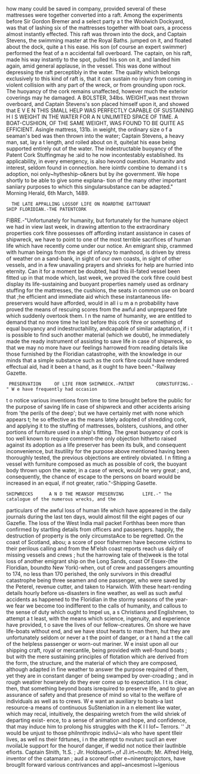 how many could be saved in company, provided several of these mattresses were together converted into a raft.
 Among the experiments before Sir Gordon Bremer and a select party a t the Woolwich Dockyard, was that of
 lashing six of the mattresses together with boat oars, a process almost instantly effected. This raft was thrown
into the dock, and Captain Stevens, the swimming master at the Royal Baths. jumped on it, and floated about
 the dock, quite a t his ease. His son (of course an expert swimmer) performed the feat of a n accidental fall
overboard. The captain, on his raft, made his way instantly to the spot, pulled his son on it, and landed him
again, amid general applause, in the vessel. This was done without depressing the raft perceptibly in the water.
 The quality which belongs exclusively to this kind of raft is, that it can sustain no injury from coming in violent
collision with any part of the wreck, or from grounding upon rock. The huoyancy of the cork remains unaffected,
however much the exterior coverings may he damaged. A BOLSTER,           34lbs. WEIGHT,was next thrown overboard,
and Captain Stevens's son placed himself upon it, and showed that E V E N THIS SMALL HELP WAS PERFECTLY
CAPABLE OF SUSTAINING H I S WEIGHT IN THE WATER FOR A N UNLIMITED SPACE OF TIME. A BOAT-CUSHION, OF
THE SAME WEIGHT, WAS FOUND TO BE QUITE AS EFFICIENT.            Asingle mattress, 131b. in weight, the ordinary size
o f a seaman's bed was then thrown into the water; Captain Stevens, a heavy man, sat, lay a t length, and roiled
about on it, quite)at his ease being supported entirely out of the water. The indestructable buoyancy of the
Patent Cork Stuffingmay he :aid to he now incontestably established. Its applicability, in every emergency, is
also hevond ouestion. Humanitv and interest, seldom found in connection. here iointlv combine to demand i t s
adoption, noi only~hytheship-o&ners but by ihe government. We hope shortly to be able to give some explana-
tion of the many other important saniiary purposes to which this singularsubstance can be adapted."
                                                                                Morning Herald, 6th March, 1489.

      THE LATE APPALLING LOSSOF LIFE ON ROARDTHE EATTGRANT                SHIP FLORIDIAN.-THE PATENTCORK
FIBRE.-"Unfortunately for humanity, but fortunately for the humane object we had in view last week, in
drawing attention to the extraordinary properties cork fihre possesses off affording instant assistance in cases of
shipwreck, we have to point to one of the most terrible sacrifices of human life which have recently come under
our notice. An emigrant ship, crammed with human beings from the age of infancy to manhood, is driven by
stress of weather on a sand-bank, in sight of our own coasts, in sight of other vessels, and in a few unavailing
prayers and shrieks for help are hurried into eternity. Can it for a moment be doubted, had this ill-fated vessel
been fitted up in that mode which, last week, we proved the cork fihre could best display its life-sustaining and
buoyant properties namely used as ordinary stuffing for the mattresses, the cushions, the seats in common
use on board that ;he efficient and immediate aid which these instantaneous life-preservers would have afforded,
would in all i u m a n probability have proved the means of rescuing scores from the awful and unprepared fate
which suddenly overtook them. I n the name of humanity, we are entitled to demand that no more time he lost
before this cork fihre or something of equal buoyancy and indestructahility, andcapable of similar adaptation, if
i t is possible to find such another material (which we doubt), he immediately made the ready instrument of
assisting to save life in case of shipwreck, so that we may no more have our feelings harrowed from reading details
like those furnished by the Floridian catastrophe, with the knowledge in our minds that a simple substance such
as the cork fibre could have rendered effectual aid, had it been a t hand, as it ought to have been."-Railway
Gazette.

     PRESERVATION     OF LIFE FROM SHIPWRECK.-PATENT        CORKSTUFFING.-" W e have frequently had occasion
t o notice various inventions from time to time brought before the public for the purpose of saving life in case of
shipwreck and other accidents arising from 'the perils of the deep'; but we have certainly met with none which
appears t; he so effective as the means lately adopted of shredding cork, and applying it to the stuffing of
mattresses, bolsters, cushions, and other portions of furniture used in a ship's fitting. The great buoyancy of
cork is too well known to require comment-the only objection hitherto raised against its adoption as a life
preserver has been its bulk, and consequent inconvenience, but itsutility for the purpose above mentioned having
been thoroughly tested, the previous objections are entirely obviated. I n fitting a vessel with furniture composed
as much as possible of cork, the buoyant body thrown upon the water, in a case of wreck, would he very great ;
and, consequently, the chance of escape to the persons on board would be increased in an equal, if not greater,
ratio."-Shipping Gasette.

    SHIPWRECKS      A N D THE MEANSOF PRESERVING       LIFE.-" The catalogue of the numerous wrecks, and the
particulars of the awful loss of human life which have appeared in the daily journals during the last ten days,
would almost fill the eight pages of our Gazefie. The loss of the West India mail packet Forthhas been more than
confirmed by startling details from officers and passengers. happily, the destruction of property is the only
circumstaAce to be regretted. On the coast of Scotland, abou; a score of poor fishermen have become victims to
their perilous calling and from the M'elsh coast reports reach us daily of missing vessels and crews ; hut the
harrowing tale of the)week is the total loss of another emigrant ship on the Long Sands, coast Of Essex-(the
Floridian, boundto New York)-when, out of crew and passengers amounting to 174, no less than 170 perished,
the only survivors in this dreadful catastrophe being three seamen and one passenger, who were saved by the
Peterel, revenue cutter, and taken to Harwich. With these heart-rending details hourly before us-disasters in
fine weather, as well as such awful accidents as happened to the Floridian in the stormy seasons of the year-we
fear we become too indifferent to the calls of humanity, and callous to the sense of duty whlch ought to lmpel us,
a s Christians and Englishmen, to attempt a t least, with the means which science, ingenuity, and experience have
provided, t o save the lives of our fellow-creatures. On shore we have life-boats wlthout end, and we have stout
hearts to man them, hut they are unfortunately seldom or never a t the point of danger, or a t hand a t the call of
the helpless passenger or worn-out mariner. W e insist upon all our shipping craft, royal or mercantile, being
provided with well-found boats ; but with the mere sustaining principles of flotation which are derived from the
form, the structure, and the material of which they are composed, although adapted in fine weather to answer the
purpose required of them, yet they are in constant danger of being swamped by over-croadlng ; and in rough
weatirer howrarely do they ever come up to expectation. I t is clear, then, that something beyond boats isrequired
to preserve life, and to give an assurance of safety and that presence of mind so vital to the welfare of individuals
as well as to crews. W e want an auxiliary to boats-a last resource-a means of continuous SuSteniation in a n
element like water, which may recal, intuitively, the despairing wretch from the wild shriek of departing exist-
ence, to a sense of animation and hope, and confidence, that may induce him to prolong his struggles with the
K I I Iof~ Terrors.
      '' Jt would be unjust to those philnnthropic indiviJ~:als who have spent tlleir lives, as well ns their fdrtunes,
i n the attempt to nvuturc sucll an ever nvoilaLle support for the hourof danger, if wedid not notice their lautlnble
efiorts. Captain Slnith, 1t.S. ; Jlr. Holdsaortl~,of J).irt~nouth; Mr. Alfred Helg, inventor of the catamaran ;
aud a scoreuf other e~ninentprojcctors, have brougllt forward various contrivances and appl~ancesmost i~lgenious
